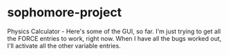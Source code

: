 # sophomore-project
Physics Calculator - 
Here's some of the GUI, so far. I'm just trying to get all the FORCE entries to work, right now. When I have all the bugs worked out, I'll activate all the other variable entries.
